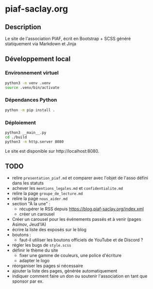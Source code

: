 # piaf-saclay.org

## Description

Le site de l'association PIAF, écrit en Bootstrap + SCSS généré statiquement via Markdown et Jinja

## Développement local

### Environnement virtuel

```bash
python3 -m venv .venv
source .venv/bin/activate
```

### Dépendances Python

```bash
python -m pip install .
```


### Déploiement

```bash
python3 __main__.py
cd ./build
python3 -m http.server 8080
```

Le site est disponible sur http://localhost:8080.


## TODO

- relire `presentation_piaf.md` et comparer avec l'objet de l'asso défini dans les statuts
- achever les `mentions_legales.md` et `confidentialite.md`
- relire la page `groupe_de_lecture.md`
- relire la page `nous_aider.md`
- section "À la une" :
  - récupérer le RSS depuis https://blog.piaf-saclay.org/index.xml
  - créer un carousel
- Créer un carousel pour les événements passés et à venir (pages Asimov, Jeud'IA)
- écrire la liste des exposés sur le blog
- boutons :
  - faut-il utiliser les boutons officiels de YouTube et de Discord ?
- régler les bugs de `style.scss`
- définir le thème du site
  - fixer une gamme de couleurs, une police d'écriture
  - adapter le logo
- réorganiser les pages si nécessaire
- ajouter la liste des pages, générée automatiquement
- indiquer comment faire un don ou soutenir l'association en tant que sponsor par ex.